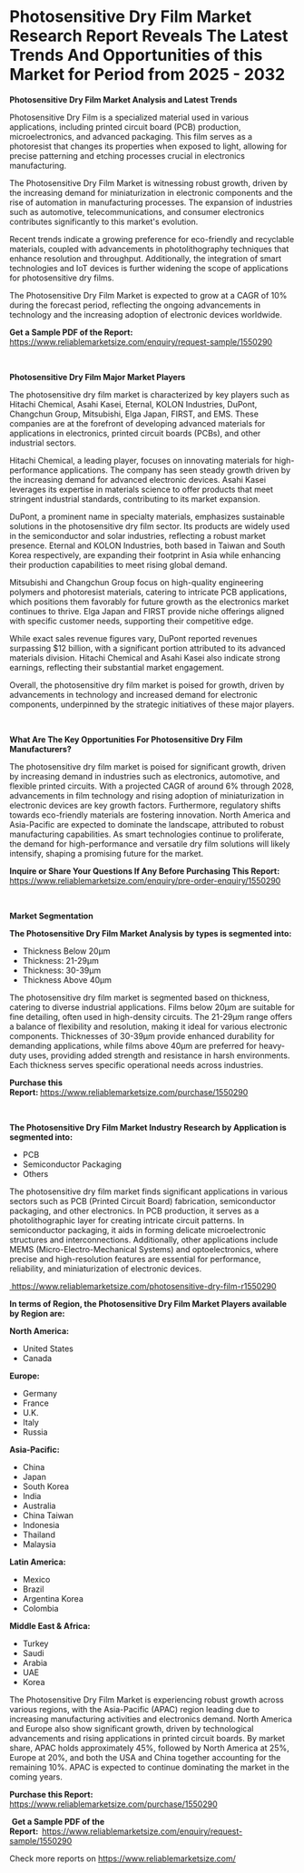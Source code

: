<p><h1>Photosensitive Dry Film Market Research Report Reveals The Latest Trends And Opportunities of this Market for Period from 2025 - 2032</h1></p><p><strong>Photosensitive Dry Film Market Analysis and Latest Trends</strong></p>
<p><p>Photosensitive Dry Film is a specialized material used in various applications, including printed circuit board (PCB) production, microelectronics, and advanced packaging. This film serves as a photoresist that changes its properties when exposed to light, allowing for precise patterning and etching processes crucial in electronics manufacturing. </p><p>The Photosensitive Dry Film Market is witnessing robust growth, driven by the increasing demand for miniaturization in electronic components and the rise of automation in manufacturing processes. The expansion of industries such as automotive, telecommunications, and consumer electronics contributes significantly to this market's evolution. </p><p>Recent trends indicate a growing preference for eco-friendly and recyclable materials, coupled with advancements in photolithography techniques that enhance resolution and throughput. Additionally, the integration of smart technologies and IoT devices is further widening the scope of applications for photosensitive dry films. </p><p>The Photosensitive Dry Film Market is expected to grow at a CAGR of 10% during the forecast period, reflecting the ongoing advancements in technology and the increasing adoption of electronic devices worldwide.</p></p>
<p><strong>Get a Sample PDF of the Report:&nbsp;</strong> <a href="https://www.reliablemarketsize.com/enquiry/request-sample/1550290?utm_campaign=2271&utm_medium=2&utm_source=Github&utm_content=ia&utm_term=01042025&utm_id=photosensitive-dry-film">https://www.reliablemarketsize.com/enquiry/request-sample/1550290</a></p>
<p>&nbsp;</p>
<p><strong>Photosensitive Dry Film Major Market Players</strong></p>
<p><p>The photosensitive dry film market is characterized by key players such as Hitachi Chemical, Asahi Kasei, Eternal, KOLON Industries, DuPont, Changchun Group, Mitsubishi, Elga Japan, FIRST, and EMS. These companies are at the forefront of developing advanced materials for applications in electronics, printed circuit boards (PCBs), and other industrial sectors.</p><p>Hitachi Chemical, a leading player, focuses on innovating materials for high-performance applications. The company has seen steady growth driven by the increasing demand for advanced electronic devices. Asahi Kasei leverages its expertise in materials science to offer products that meet stringent industrial standards, contributing to its market expansion.</p><p>DuPont, a prominent name in specialty materials, emphasizes sustainable solutions in the photosensitive dry film sector. Its products are widely used in the semiconductor and solar industries, reflecting a robust market presence. Eternal and KOLON Industries, both based in Taiwan and South Korea respectively, are expanding their footprint in Asia while enhancing their production capabilities to meet rising global demand.</p><p>Mitsubishi and Changchun Group focus on high-quality engineering polymers and photoresist materials, catering to intricate PCB applications, which positions them favorably for future growth as the electronics market continues to thrive. Elga Japan and FIRST provide niche offerings aligned with specific customer needs, supporting their competitive edge.</p><p>While exact sales revenue figures vary, DuPont reported revenues surpassing $12 billion, with a significant portion attributed to its advanced materials division. Hitachi Chemical and Asahi Kasei also indicate strong earnings, reflecting their substantial market engagement.</p><p>Overall, the photosensitive dry film market is poised for growth, driven by advancements in technology and increased demand for electronic components, underpinned by the strategic initiatives of these major players.</p></p>
<p>&nbsp;</p>
<p><strong>What Are The Key Opportunities For Photosensitive Dry Film Manufacturers?</strong></p>
<p><p>The photosensitive dry film market is poised for significant growth, driven by increasing demand in industries such as electronics, automotive, and flexible printed circuits. With a projected CAGR of around 6% through 2028, advancements in film technology and rising adoption of miniaturization in electronic devices are key growth factors. Furthermore, regulatory shifts towards eco-friendly materials are fostering innovation. North America and Asia-Pacific are expected to dominate the landscape, attributed to robust manufacturing capabilities. As smart technologies continue to proliferate, the demand for high-performance and versatile dry film solutions will likely intensify, shaping a promising future for the market.</p></p>
<p><strong>Inquire or Share Your Questions If Any Before Purchasing This Report:</strong> <a href="https://www.reliablemarketsize.com/enquiry/pre-order-enquiry/1550290?utm_campaign=2271&utm_medium=2&utm_source=Github&utm_content=ia&utm_term=01042025&utm_id=photosensitive-dry-film">https://www.reliablemarketsize.com/enquiry/pre-order-enquiry/1550290</a></p>
<p>&nbsp;</p>
<p><strong>Market Segmentation</strong></p>
<p><strong>The Photosensitive Dry Film Market Analysis by types is segmented into:</strong></p>
<p><ul><li>Thickness Below 20μm</li><li>Thickness: 21-29μm</li><li>Thickness: 30-39μm</li><li>Thickness Above 40μm</li></ul></p>
<p><p>The photosensitive dry film market is segmented based on thickness, catering to diverse industrial applications. Films below 20μm are suitable for fine detailing, often used in high-density circuits. The 21-29μm range offers a balance of flexibility and resolution, making it ideal for various electronic components. Thicknesses of 30-39μm provide enhanced durability for demanding applications, while films above 40μm are preferred for heavy-duty uses, providing added strength and resistance in harsh environments. Each thickness serves specific operational needs across industries.</p></p>
<p><strong>Purchase this Report:&nbsp;</strong><a href="https://www.reliablemarketsize.com/purchase/1550290?utm_campaign=2271&utm_medium=2&utm_source=Github&utm_content=ia&utm_term=01042025&utm_id=photosensitive-dry-film">https://www.reliablemarketsize.com/purchase/1550290</a></p>
<p>&nbsp;</p>
<p><strong>The Photosensitive Dry Film Market Industry Research by Application is segmented into:</strong></p>
<p><ul><li>PCB</li><li>Semiconductor Packaging</li><li>Others</li></ul></p>
<p><p>The photosensitive dry film market finds significant applications in various sectors such as PCB (Printed Circuit Board) fabrication, semiconductor packaging, and other electronics. In PCB production, it serves as a photolithographic layer for creating intricate circuit patterns. In semiconductor packaging, it aids in forming delicate microelectronic structures and interconnections. Additionally, other applications include MEMS (Micro-Electro-Mechanical Systems) and optoelectronics, where precise and high-resolution features are essential for performance, reliability, and miniaturization of electronic devices.</p></p>
<p><a href="https://www.reliablemarketsize.com/photosensitive-dry-film-r1550290?utm_campaign=2271&utm_medium=2&utm_source=Github&utm_content=ia&utm_term=01042025&utm_id=photosensitive-dry-film">&nbsp;https://www.reliablemarketsize.com/photosensitive-dry-film-r1550290</a></p>
<p><strong>In terms of Region, the Photosensitive Dry Film Market Players available by Region are:</strong></p>
<p>
    <p> <strong> North America: </strong>
        <ul>
            <li>United States</li>
            <li>Canada</li>
        </ul>
        </p> 
    <p> <strong> Europe: </strong>
        <ul>
            <li>Germany</li>
            <li>France</li>
            <li>U.K.</li>
            <li>Italy</li>
            <li>Russia</li>
        </ul>
        </p> 
    <p> <strong> Asia-Pacific: </strong>
        <ul>
            <li>China</li>
            <li>Japan</li>
            <li>South Korea</li>
            <li>India</li>
            <li>Australia</li>
            <li>China Taiwan</li>
            <li>Indonesia</li>
            <li>Thailand</li>
            <li>Malaysia</li>
        </ul>
        </p> 
    <p> <strong> Latin America: </strong>
        <ul>
            <li>Mexico</li>
            <li>Brazil</li>
            <li>Argentina Korea</li>
            <li>Colombia</li>
        </ul>
        </p> 
    <p> <strong> Middle East & Africa: </strong>
        <ul>
            <li>Turkey</li>
            <li>Saudi</li>
            <li>Arabia</li>
            <li>UAE</li>
            <li>Korea</li>
        </ul>
    </p>
    </p>
<p><p>The Photosensitive Dry Film Market is experiencing robust growth across various regions, with the Asia-Pacific (APAC) region leading due to increasing manufacturing activities and electronics demand. North America and Europe also show significant growth, driven by technological advancements and rising applications in printed circuit boards. By market share, APAC holds approximately 45%, followed by North America at 25%, Europe at 20%, and both the USA and China together accounting for the remaining 10%. APAC is expected to continue dominating the market in the coming years.</p></p>
<p><strong>Purchase this Report: </strong><a href="https://www.reliablemarketsize.com/purchase/1550290?utm_campaign=2271&utm_medium=2&utm_source=Github&utm_content=ia&utm_term=01042025&utm_id=photosensitive-dry-film">https://www.reliablemarketsize.com/purchase/1550290</a></p>
<p>&nbsp;<strong>Get a Sample PDF of the Report:&nbsp;&nbsp;</strong><a href="https://www.reliablemarketsize.com/enquiry/request-sample/1550290?utm_campaign=2271&utm_medium=2&utm_source=Github&utm_content=ia&utm_term=01042025&utm_id=photosensitive-dry-film">https://www.reliablemarketsize.com/enquiry/request-sample/1550290</a></p>
<p><strong></strong></p>
<p>Check more reports on <a href="https://www.reliablemarketsize.com/?utm_campaign=2271&utm_medium=2&utm_source=Github&utm_content=ia&utm_term=01042025&utm_id=photosensitive-dry-film">https://www.reliablemarketsize.com/</a></p>